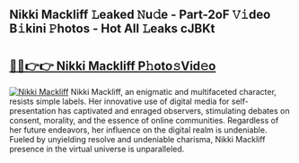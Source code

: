 ## Nikki Mackliff 𝙻eaked 𝙽u𝚍e - Part-2oF 𝚅𝚒deo B𝚒kini 𝙿hotos - Hot All 𝙻eaks cJBKt

# <h2><a href="http://ld0mh7t.urlbe.top/?page=Nikki+Mackliff">🔗🔗👉👉 Nikki Mackliff P𝚑oto𝚜Vid𝚎o</a></h2>

[![Nikki Mackliff](https://i.imgur.com/eBuTRDB.gif)](http://ld0mh7t.urlbe.top/?page=Nikki+Mackliff)
Nikki Mackliff, an enigmatic and multifaceted character, resists simple labels. Her innovative use of digital media for self-presentation has captivated and enraged observers, stimulating debates on consent, morality, and the essence of online communities. Regardless of her future endeavors, her influence on the digital realm is undeniable. Fueled by unyielding resolve and undeniable charisma, Nikki Mackliff presence in the virtual universe is unparalleled.
